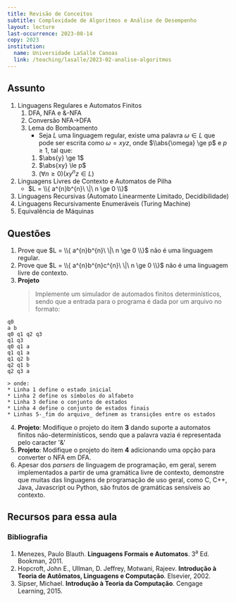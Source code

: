 ```yaml
---
title: Revisão de Conceitos
subtitle: Complexidade de Algoritmos e Análise de Desempenho
layout: lecture
last-occurrence: 2023-08-14
copy: 2023
institution:
  name: Universidade LaSalle Canoas
  link: /teaching/lasalle/2023-02-analise-algoritmos
---
```


## Assunto

1. Linguagens Regulares e Automatos Finitos
    1. DFA, NFA e &-NFA
    2. Conversão NFA-\>DFA
    3. Lema do Bomboamento
        * Seja $L$ uma linguagem regular, existe uma palavra $\omega \in L$ que pode ser escrita como $\omega = xyz$, onde $\\abs{\omega} \ge p$ e $p \ge 1$, tal que:
        1. $\abs{y} \ge 1$
        2. $\abs{xy} \le p$
        3. $(\forall n \ge 0)(xy^{n}z \in L)$
2. Linguagens Livres de Contexto e Automatos de Pilha
    * $L = \\{ a^{n}b^{n}\ \|\ n \ge 0 \\}$
3. Linguagens Recursivas (Automato Linearmente Limitado, Decidibilidade)
4. Linguagens Recursivamente Enumeráveis (Turing Machine)
5. Equivalência de Máquinas

## Questões

1. Prove que $L = \\{ a^{n}b^{n}\ \|\ n \ge 0 \\}$ não é uma linguagem regular.
2. Prove que $L = \\{ a^{n}b^{n}c^{n}\ \|\ n \ge 0 \\}$ não é uma linguagem livre de contexto.
3. **Projeto**
    > Implemente um simulador de automados finitos determinísticos, sendo que a entrada para o programa é dada por um arquivo no formato:
```nohl
q0
a b
q0 q1 q2 q3
q1 q3
q0 q1 a
q1 q1 a
q1 q2 b
q2 q1 b
q2 q3 a
```
    > onde:
    * Linha 1 define o estado inicial
    * Linha 2 define os símbolos do alfabeto
    * Linha 3 define o conjunto de estados
    * Linha 4 define o conjunto de estados finais
    * Linhas 5-_fim do arquivo_ definem as transições entre os estados
4. **Projeto**: Modifique o projeto do item **3** dando suporte a automatos finitos não-determinísticos, sendo que a palavra vazia é representada pelo caracter '&'
5. **Projeto**: Modifique o projeto do item **4** adicionando uma opção para converter o NFA em DFA. 
6. Apesar dos _parsers_ de linguagem de programação, em geral, serem implementados a partir de uma gramática livre de contexto, demonstre que muitas das linguagens de programação de uso geral, como C, C++, Java, Javascript ou Python, são frutos de gramáticas sensíveis ao contexto.

## Recursos para essa aula

### Bibliografia

1. Menezes, Paulo Blauth. **Linguagens Formais e Automatos**. 3<sup>a</sup> Ed. Bookman, 2011. 
2. Hopcroft, John E., Ullman, D. Jeffrey, Motwani, Rajeev. **Introdução à Teoria de Autômatos, Linguagens e Computação**. Elsevier, 2002. 
3. Sipser, Michael. **Introdução à Teoria da Computação**. Cengage Learning, 2015.

<!--
S->aXbC
X->S | &
Cb->bC
C->c
-->
